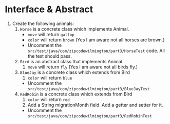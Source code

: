 # Interface & Abstract

1. Create the following animals:
    1. `Horse` is a concrete class which implements Animal.
        - `move` will return `gallop`
        - `color` will return `brown` (Yes I am aware not all horses are brown.)
        - Uncomment the `src/test/java/com/zipcodewilmington/part3/HorseTest` code. All the test should pass.
    2. `Bird` is an abstract class that implements Animal.
        1. `move` will return `fly` (Yes I am aware not all birds fly.)
    3. `BlueJay` is a concrete class which extends from Bird
        1. `color` will return `blue`
        - Uncomment the `src/test/java/com/zipcodewilmington/part3/BlueJayTest`
    4. `RedRobin` is a concrete class which extends from Bird
        1. `color` will return `red`
        2. Add a String migrationMonth field. Add a getter and setter for it.
        - Uncomment the `src/test/java/com/zipcodewilmington/part3/RedRobinTest` 